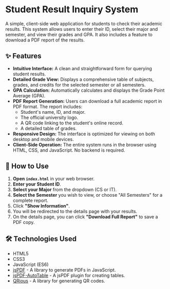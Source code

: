 # Student Result Inquiry System

A simple, client-side web application for students to check their academic results. This system allows users to enter their ID, select their major and semester, and view their grades and GPA. It also includes a feature to download a PDF report of the results.

## ✨ Features

- **Intuitive Interface:** A clean and straightforward form for querying student results.
- **Detailed Grade View:** Displays a comprehensive table of subjects, grades, and credits for the selected semester or all semesters.
- **GPA Calculation:** Automatically calculates and displays the Grade Point Average (GPA).
- **PDF Report Generation:** Users can download a full academic report in PDF format. The report includes:
    - Student's name, ID, and major.
    - The official university logo.
    - A QR code linking to the student's online record.
    - A detailed table of grades.
- **Responsive Design:** The interface is optimized for viewing on both desktop and mobile devices.
- **Client-Side Operation:** The entire system runs in the browser using HTML, CSS, and JavaScript. No backend is required.

## 🚀 How to Use

1.  **Open `index.html`** in your web browser.
2.  **Enter your Student ID**.
3.  **Select your Major** from the dropdown (CS or IT).
4.  **Select the Semester** you wish to view, or choose "All Semesters" for a complete report.
5.  Click **"Show Information"**.
6.  You will be redirected to the details page with your results.
7.  On the details page, you can click **"Download Full Report"** to save a PDF copy.

## 🛠️ Technologies Used

- HTML5
- CSS3
- JavaScript (ES6)
- [jsPDF](https://github.com/parallax/jsPDF) - A library to generate PDFs in JavaScript.
- [jsPDF-AutoTable](https://github.com/simonbengtsson/jsPDF-AutoTable) - A jsPDF plugin for creating tables.
- [QRious](https://github.com/neocotic/qrious) - A library for generating QR codes.

